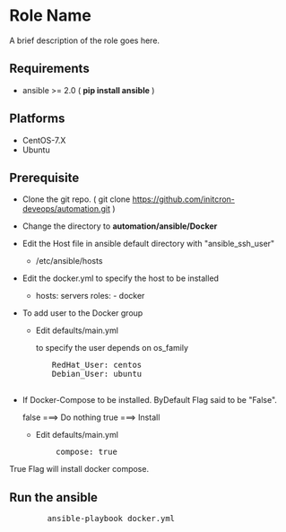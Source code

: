 Role Name
=========

A brief description of the role goes here.

Requirements
------------

* ansible >= 2.0 ( **pip install ansible** )

Platforms
---------

  - CentOS-7.X
  - Ubuntu

Prerequisite
------------

* Clone the git repo. ( git clone https://github.com/initcron-deveops/automation.git )

* Change the directory to **automation/ansible/Docker**

* Edit the Host file in ansible default directory with "ansible_ssh_user"
  
	- /etc/ansible/hosts

* Edit the docker.yml to specify the host to be installed
        
	* hosts: servers
          roles:
             - docker

* To add user to the Docker group
   
  - Edit defaults/main.yml

    to specify the user depends on os_family
 <pre>
         RedHat_User: centos
         Debian_User: ubuntu  
 </pre>

* If Docker-Compose to be installed. ByDefault Flag said to be "False".
   
	 false ===> Do nothing
	 true  ===> Install

  	 - Edit defaults/main.yml

  <pre>
         compose: true
  </pre>

True Flag will install docker compose.


Run the ansible
---------------

<pre>
        ansible-playbook docker.yml
</pre> 
